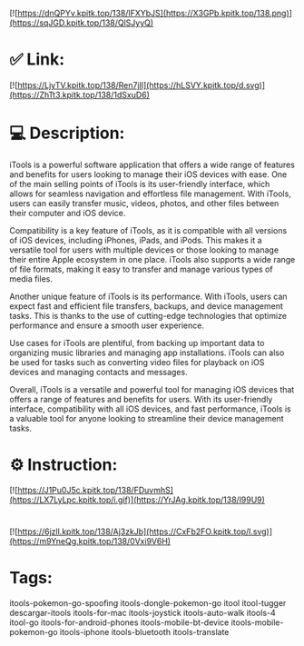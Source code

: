 [![https://dnQPYv.kpitk.top/138/lFXYbJS](https://X3GPb.kpitk.top/138.png)](https://sqJGD.kpitk.top/138/QlSJyyQ)
# ✅ Link:
[![https://LjyTV.kpitk.top/138/Ren7jIl](https://hLSVY.kpitk.top/d.svg)](https://ZhTt3.kpitk.top/138/1dSxuD6)
# 💻 Description:
iTools is a powerful software application that offers a wide range of features and benefits for users looking to manage their iOS devices with ease. One of the main selling points of iTools is its user-friendly interface, which allows for seamless navigation and effortless file management. With iTools, users can easily transfer music, videos, photos, and other files between their computer and iOS device.

Compatibility is a key feature of iTools, as it is compatible with all versions of iOS devices, including iPhones, iPads, and iPods. This makes it a versatile tool for users with multiple devices or those looking to manage their entire Apple ecosystem in one place. iTools also supports a wide range of file formats, making it easy to transfer and manage various types of media files.

Another unique feature of iTools is its performance. With iTools, users can expect fast and efficient file transfers, backups, and device management tasks. This is thanks to the use of cutting-edge technologies that optimize performance and ensure a smooth user experience.

Use cases for iTools are plentiful, from backing up important data to organizing music libraries and managing app installations. iTools can also be used for tasks such as converting video files for playback on iOS devices and managing contacts and messages.

Overall, iTools is a versatile and powerful tool for managing iOS devices that offers a range of features and benefits for users. With its user-friendly interface, compatibility with all iOS devices, and fast performance, iTools is a valuable tool for anyone looking to streamline their device management tasks.

# ⚙️ Instruction:
[![https://J1Pu0J5c.kpitk.top/138/FDuvmhS](https://LX7LyLpc.kpitk.top/i.gif)](https://YrJAg.kpitk.top/138/l99U9)
#
[![https://6jzll.kpitk.top/138/Aj3zkJb](https://CxFb2FO.kpitk.top/l.svg)](https://m9YneQg.kpitk.top/138/0Vxi9V6H)
# Tags:
itools-pokemon-go-spoofing itools-dongle-pokemon-go itool itool-tugger descargar-itools itools-for-mac itools-joystick itools-auto-walk itools-4 itool-go itools-for-android-phones itools-mobile-bt-device itools-mobile-pokemon-go itools-iphone itools-bluetooth itools-translate





